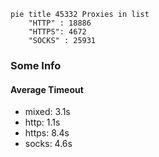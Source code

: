 
```mermaid
pie title 45332 Proxies in list
    "HTTP" : 18886
    "HTTPS": 4672
    "SOCKS" : 25931
```

### Some Info
#### Average Timeout

- mixed: 3.1s
- http: 1.1s
- https: 8.4s
- socks: 4.6s